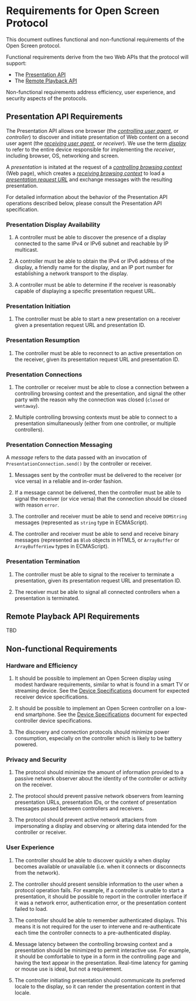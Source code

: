 # Requirements for Open Screen Protocol

This document outlines functional and non-functional requirements of the Open
Screen protocol.

Functional requirements derive from the two Web APIs that the protocol will support:
- The [Presentation API](https://w3c.github.io/presentation-api/)
- The [Remote Playback API](https://w3c.github.io/remote-playback/)

Non-functional requirements address efficiency, user experience, and security
aspects of the protocols.

## Presentation API Requirements

The Presentation API allows one browser
(the [*controlling user agent*](https://w3c.github.io/presentation-api/#dfn-controlling-user-agent),
or *controller*) to discover and initiate presentation of Web content on a
second user agent (the
[*receiving user agent*](https://w3c.github.io/presentation-api/#receiving-user-agent),
or *receiver*).  We use the term
[*display*](https://w3c.github.io/presentation-api/#dfn-presentation-display) to
refer to the entire device responsible for implementing the *receiver*,
including browser, OS, networking and screen.

A *presentation* is initated at the request of a
[*controlling browsing context*](https://w3c.github.io/presentation-api/#dfn-controlling-browsing-context)
(Web page), which creates a
[*receiving browsing context*](https://w3c.github.io/presentation-api/#dfn-receiving-browsing-context)
to load a
[*presentation request URL*](https://w3c.github.io/presentation-api/#dfn-presentation-url)
and exchange messages with the resulting presentation.

For detailed information about the behavior of the Presentation API operations
described below, please consult the Presentation API specification.

### <a name="req-p1-availability"></a>Presentation Display Availability

1. A controller must be able to discover the presence of a display connected to
   the same IPv4 or IPv6 subnet and reachable by IP multicast.

2. A controller must be able to obtain the IPv4 or IPv6 address of the display,
   a friendly name for the display, and an IP port number for establishing a
   network transport to the display.

3. A controller must be able to determine if the receiver is reasonably capable
   of displaying a specific presentation request URL.

### <a name="req-p2-initiation"></a>Presentation Initiation

1. The controller must be able to start a new presentation on a receiver given a
   presentation request URL and presentation ID.

### <a name="req-p3-resumption"></a>Presentation Resumption

1. The controller must be able to reconnect to an active presentation on the
   receiver, given its presentation request URL and presentation ID.

### <a name="req-p4-connections"></a>Presentation Connections

1. The controller or receiver must be able to close a connection between a
   controlling browsing context and the presentation, and signal the other party
   with the reason why the connection was closed (`closed` or `wentaway`).

2. Multiple controlling browsing contexts must be able to connect to a
   presentation simultaneously (either from one controller, or multiple
   controllers).

### <a name="req-p5-messaging"></a>Presentation Connection Messaging

A *message* refers to the data passed with an invocation of
`PresentationConnection.send()` by the controller or receiver.

1. Messages sent by the controller must be delivered to the receiver (or vice
   versa) in a reliable and in-order fashion.

2. If a message cannot be delivered, then the controller must be able to signal
   the receiver (or vice versa) that the connection should be closed with reason
   `error`.

3. The controller and receiver must be able to send and receive `DOMString`
   messages (represented as `string` type in ECMAScript).

4. The controller and receiver must be able to send and receive binary messages
   (represented as `Blob` objects in HTML5, or `ArrayBuffer` or
   `ArrayBufferView` types in ECMAScript).

### <a name="req-p6-termination"></a>Presentation Termination

1. The controller must be able to signal to the receiver to terminate a
   presentation, given its presentation request URL and presentation ID.

2. The receiver must be able to signal all connected controllers when a
   presentation is terminated.

## Remote Playback API Requirements

TBD

## Non-functional Requirements

### <a name="req-nf1-hardware"></a>Hardware and Efficiency

1. It should be possible to implement an Open Screen display using modest
   hardware requirements, similar to what is found in a smart TV or streaming
   device. See the [Device Specifications](device_specs.md) document for
   expected receiver device specifications.

2. It should be possible to implement an Open Screen controller on a low-end
   smartphone. See the [Device Specifications](device_specs.md) document for
   expected controller device specifications.
   
3. The discovery and connection protocols should minimize power consumption,
   especially on the controller which is likely to be battery powered.

### <a name="req-nf2-privacy-security"></a>Privacy and Security

1. The protocol should minimize the amount of information provided to a passive
   network observer about the identity of the controller or activity on the
   receiver.
   
2. The protocol should prevent passive network observers from learning
   presentation URLs, presentation IDs, or the content of presentation messages
   passed between controllers and receivers.
   
3. The protocol should prevent active network attackers from impersonating a
   display and observing or altering data intended for the controller or
   receiver.

###  <a name="req-nf3-ux"></a>User Experience

1. The controller should be able to discover quickly a when display becomes
   available or unavailable (i.e. when it connects or disconnects from the
   network).
   
2. The controller should present sensible information to the user when a
   protocol operation fails.  For example, if a controller is unable to start a
   presentation, it should be possible to report in the controller interface if
   it was a network error, authentication error, or the presentation content
   failed to load.

3. The controller should be able to remember authenticated displays.  This means it
   is not required for the user to intervene and re-authenticate each time the
   controller connects to a pre-authenticated display.

4. Message latency between the controlling browsing context and a presentation
   should be minimized to permit interactive use.  For example, it should be
   comfortable to type in a form in the controlling page and having the text
   appear in the presentation.  Real-time latency for gaming or mouse use is
   ideal, but not a requirement.
   
5. The controller initiating presentation should communicate its preferred
   locale to the display, so it can render the presentation content in that
   locale.
